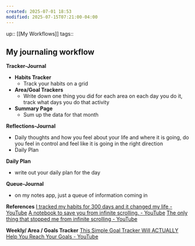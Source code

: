 ```yaml
---
created: 2025-07-01 18:53
modified: 2025-07-15T07:21:00-04:00
---
```

up:: [[My Workflows]]
tags::
## My journaling workflow

**Tracker-Journal**
- **Habits Tracker**
	- Track your habits on a grid 
- **Area/Goal Trackers**
	- Write down one thing you did for each area on each day you do it, track what days you do that activity 
- **Summary Page**
	- Sum up the data for that month

**Reflections-Journal**
- Daily thoughts and how you feel about your life and where it is going, do you feel in control and feel like it is going in the right direction 
- Daily Plan

**Daily Plan**
- write out your daily plan for the day


**Queue-Journal**
- on my notes app, just a queue of information coming in


**References**
[I tracked my habits for 300 days and it changed my life - YouTube](https://www.youtube.com/watch?v=ZV0EgdBdJ14&list=LL&index=1)
[A notebook to save you from infinite scrolling. - YouTube](https://www.youtube.com/watch?v=OmyfB513E1s&list=PLacX82b_pofztutMWary6SRslMTvYVzsi&index=1)
[The only thing that stopped me from infinite scrolling - YouTube](https://www.youtube.com/watch?v=Sr9yRqOZMYU)

**Weekly/ Area / Goals Tracker**
[This Simple Goal Tracker Will ACTUALLY Help You Reach Your Goals - YouTube](https://www.youtube.com/watch?v=JJPD9fkLcZs&t=58s)